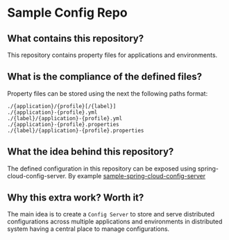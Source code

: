 # Sample Config Repo

## What contains this repository?
This repository contains property files for applications and environments.


## What is the compliance of the defined files?
Property files can be stored using the next the following paths format:

    ./{application}/{profile}[/{label}]
    ./{application}-{profile}.yml
    ./{label}/{application}-{profile}.yml
    ./{application}-{profile}.properties
    ./{label}/{application}-{profile}.properties

## What the idea behind this repository?
The defined configuration in this repository can be exposed using spring-cloud-config-server.
By example [sample-spring-cloud-config-server](https://github.com/alcastic/sample-spring-cloud-config-server)

## Why this extra work? Worth it?
The main idea is to create a `Config Server` to store and serve distributed configurations across multiple applications and environments in distributed system having a central place to manage configurations.